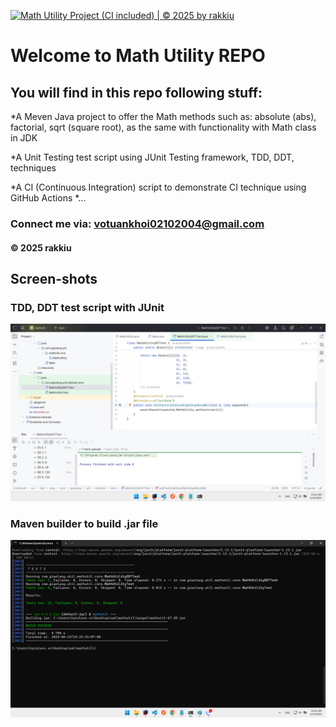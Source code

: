 [![Math Utility Project (CI included) | © 2025 by rakkiu](https://github.com/rakkiu/swt/actions/workflows/ngoctrinh_cirunner.yml/badge.svg)](https://github.com/rakkiu/swt/actions/workflows/ngoctrinh_cirunner.yml)


# Welcome to Math Utility REPO

## You will find in this repo following stuff:

*A Meven Java project to offer the Math methods such as: absolute (abs), 
factorial, sqrt (square root), as the same with functionality with Math class in JDK

*A Unit Testing test script using JUnit Testing framework, TDD, DDT, techniques 

*A CI (Continuous Integration) script to demonstrate CI technique
using GitHub Actions
*...

### Connect me via: votuankhoi02102004@gmail.com

#### &#169; 2025 rakkiu

## Screen-shots

### TDD, DDT test script with JUnit
![TTD, DDT with JUnit](https://github.com/rakkiu/swt/blob/main/screenshots/JUnit%20with%20TDD.png)

### Maven builder to build .jar file
![Maven builder](https://github.com/rakkiu/swt/blob/main/screenshots/JAck.png)



